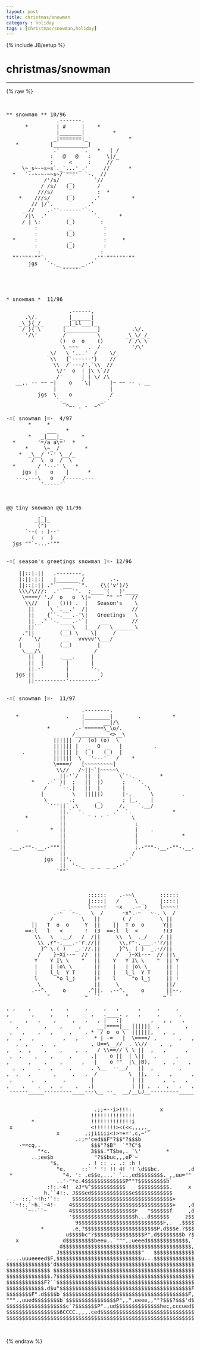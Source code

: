 ```yaml
---
layout: post
title: christmas/snowman
category : holiday
tags : [christmas/snowman,holiday]
---
```

{% include JB/setup %}
# christmas/snowman
---
{% raw %}
<pre>


** snowman ** 10/96 
                .-------.
      *         | #     |    *
                |_______|         *
               _|=======|_             *
   *          [___________]
               .&#039;       `.   *   | /  
              :   @   @   :     \|/_
              :     &lt;     :     //   
     \~_s~-~s~s`._`...&#039;_.&#039;     //      *
  *   `--~-~-~~s~/`&quot;&quot;&quot;&#039;  `-.  //
            /&#039;/s/   _       `//
           / /s/   (_)       /
          ///s/     _        :  *
    *    ///s/     (_)      .&#039;          *
        // |/`.           .&#039;
     __//    .-&#039;&#039;-------&#039;`-.
      /|\  .&#039;       _       `.      *
     / | \:        (_)        :
         :          _          :
         :         (_)         :
  *      :          _          :     *
         :         (_)         :
          :                   :
  &quot;&quot;&#039;&quot;&quot;&quot;&#039;&quot;&quot;`.               .&#039;&quot;&#039;&quot;&quot;&quot;&#039;&quot;&quot;&#039;&quot;&quot;
       jgs   `-._       _.-&#039;
                 `&quot;&quot;&quot;&quot;&quot;&#039;




* snowman *  11/96

                    .------,
      .\/.          |______|
    _\_}{_/_       _|_Ll___|_
     / }{ \       [__________]          .\/.
      &#039;/\&#039;        /          \        _\_\/_/_
                 ()  o  o    ()        / /\ \
                  \ ~~~   .  /          &#039;/\&#039;
             _\/   \ &#039;...&#039;  /    \/_
              \\   {`------&#039;}    //
               \\  /`---/&#039;,`\\  //
                \/&#039;  o  | |\ \`//
                /&#039;      | | \/ /\
   __,. -- ~~ ~|    o   `\|      |~ ~~ -- . __
               |                 |
          jgs  \    o            /
                `._           _.&#039;
                   ^~- . -  ~^ 
 
-=[ snowman ]=-  4/97
       *     *
             ___   *
       *   _|___|_      *
  *       &#039;=/a a\=&#039;  *
      *     \~_ /        *
    *  _\__/ &#039;-&#039; \__/_
        /  \  o  /  \ 
  *       / &#039;---&#039; \   *
     jgs |    o    |      *
   ---.---\   o   /-----.---
           &#039;-----&#039;` 
 

 
@@ tiny snowman @@ 11/96
           _      
         _[_]_  
          (&quot;)  
      `--( : )--&#039;
        (  :  )
  jgs &quot;&quot;`-...-&#039;&quot;&quot; 

 
-=[ season&#039;s greetings snowman ]=- 12/96

    ||::|:||   .--------,
    |:||:|:|   |_______ /        .-.
    ||::|:|| .&quot;`  ___  `&quot;.    {\(&#039;v&#039;)/}
    \\\/\///:  .&#039;`   `&#039;.  ;____`(   )&#039;____
     \====/ &#039;./  o   o  \|~     ^&quot; &quot;^   //
      \\//   |   ())) .  |   Season&#039;s    \
       ||     \ `.__.&#039;  /|              //
       ||   _{``-.___.-&#039;\|   Greetings   \
       || _.&quot; `-.____.-&#039;`|    ___       //
       ||`        __ \   |___/   \_______\
     .&quot;||        (__) \    \|     /
    /   `\/       __   vvvvv&#039;\___/
    |     |      (__)        |
     \___/\                 /
       ||  |     .___.     |
       ||  |       |       |
       ||.-&#039;       |       &#039;-.
   jgs ||          |          )
       ||----------&#039;---------&#039;


-=[ snowman ]=-  11/97

                        .--------.
   *               .    |________|        .          *
                        |      __|/\
             *        .-&#039;======\_\o/.
                     /___________&lt;&gt;__\
               ||||||  /  (o) (o)  \
               |||||| |   _  O  _   |          .
     .         |||||| |  (_)   (_)  |
               ||||||  \   &#039;---&#039;   /    *
               \====/   [~~~~~~~~~]
                \\//  _/~||~`|~~~~~\_
                _||-&#039;`/  ||  |      \`&#039;-._       *
        *    .-` )|  ;   ||  |)      ;    &#039;. 
            /    `--.|   ||  |       |      `\
           |         \   |||||)      |-,      \         .
            \       .;       _       ; |_,    |
             `&#039;&#039;&#039;||` ,\     (_)     /,    `.__/
                 ||.`  &#039;.         .&#039;  `.             *
      *          ||       ` &#039; &#039; `       \
                 ||                      ;
   .          *  ||                      |    .
                 ||                      |              *
                 ||                      |
 .__.-&quot;&quot;-.__.-&quot;&quot;&quot;||                      ;.-&quot;&quot;&quot;-.__.-&quot;&quot;-.__.
                 ||                     /
            jgs  ||&#039;.                 .&#039;
                 ||  &#039;-._  _ _  _ _.-&#039;
                `&quot;&quot;`       



                          ::::::    .-~~\        ::::::
                          |::::|   /     \ _     |::::|
                  _ _     l~~~~!   ~x   .-~_)_   l~~~~!
               .-~   ~-.   \  /      ~x&quot;.-~   ~-. \  /
        _     /         \   ||    _  ( /         \ ||
        ||   T  o  o     Y  ||    ||  T o  o      Y||
      ==:l   l   &lt;       !  (3  ==:l  l  &lt;        !(3
         \\   \  .__/   /  /||     \\  \  ._/    / ||
          \\ ,r&quot;-,___.-&#039;r.//||      \\,r&quot;-,___.-&#039;r/||
           }^ \.( )   _.&#039;//.||      }^\. ( )  _.-//||
          /    }~Xi--~  //  ||     /   }~Xi--~  // ||\
         Y    Y I\ \    &quot;   ||    Y   Y I\ \    &quot;  || Y
         |    | |o\ \       ||    |   | |o\ \      || |
         |    l_l  Y T      ||    |   l_l  Y T     || |
         l      &quot;o l_j      |!    l     &quot;o l_j     || !
          \                 ||     \               ||/
        .--^.     o       .^||.  .--^.     o       ||--.
             &quot;           ~  `&#039;        &quot;           ~`&#039;

, ,    ,      ,    ,     ,     ,   ,      ,     ,     ,      ,      ,     
,       ,     ,    ,       ,   .____. ,   ,     ,      ,       ,      ,     
 ,    ,   ,    ,     ,   ,   , |   :|         ,   , ,   ,   ,       , 
   ,        ,    ,     ,     __|====|__ ||||||  ,        ,      ,      ,    
 ,   ,    ,   ,     ,    , *  / o  o \  ||||||,   ,  ,        ,    ,
,   ,   ,         ,   ,     * | -=   |  \====/ ,       ,   ,    ,     ,    
   ,  ,    ,   ,           , U==\__//__. \\//    ,  ,        ,    , 
,   ,  ,    ,    ,    ,  ,   / \\==// \ \ ||  ,   ,      ,          ,  
 ,  ,    ,    ,     ,      ,|    o ||  | \||   ,      ,     ,   ,     ,     
,      ,    ,    ,      ,   |    o &quot;&quot;  |\_|B),    ,  ,    ,       , 
  ,  ,    ,   ,     ,      , \__  --__/   ||  ,        ,      ,     ,   
,  ,   ,       ,     ,   ,  /          \  ||,   ,   ,      ,    ,    ,
 ,      ,   ,     ,        |            | ||      ,  ,   ,    ,   ,  
,    ,    ,   ,  ,    ,   ,|            | || ,  ,  ,   ,   ,     ,  ,   
 ------_____---------____---\__ --_  __/__LJ__---------________-----___


                            .;;+--i&gt;!!!:         x
                           !!!!!!!!!!!!!!
        *                  !!!!!!!!!!!!!i                      *
 x                         &lt;!!!!!!!&gt;&lt;(&lt;&lt;,,,,._
                x        ,;jiiiii&lt;)&gt;=+=&#039;,c,~&#039;`                         x
                      .:;=&#039;ced$$F&quot;?$$&quot;?$$$b
    -==cq,.                $$$&quot;?$B&quot;  `&quot;?C&quot;$
          &quot;*c.             3$$$.&quot;T$be,._`\&#039;        *
        ..;ee$b             &quot;?$$buc,,,eP`~
              &quot;$,         . ! :: .. .: :h !                  .,,uu+=`&quot;&#039;
                &quot;e,     ::` &#039; &#039;! !! 4! &#039;! \d$$bc.         .df&quot;&quot;&quot;==cc,:-+=
 *                &quot;4. &#039;: .e$$e,...` `..,ed$$$$$$$$._,,uu=&quot;&quot;
                ..&#039;-&quot;*e.4$$$$$$$$$$$$$P&quot;&quot;?$$$$$$$$$b`
             :!:.~4!  zJ*%^$$$$$$$$$$$    $$$$$$$$$$.     x              d
            h.``4!:. J$$$ed$$$$$$$$$$$$$e$$$$$$$$$$$$          de.      d$
  .  ::.`~!h:&#039;`!:    $$$$$$$$$$$$$$$$$$$$$$$$$$$$$$$$&gt;      .e$$$$c   =&quot;?$
 ``~!:.`~h.`~4!-    4$$$$$$$$$$$$$$$$$$$$$$$$$$$$$$$$&gt;    ,d$$$$$$$$e. .$$
      `~--``~       4$$$$$$$$$$$$$$$$$$$$F   &quot;$$$$$$f     ,d$$$$$$$&quot;,z$$$$
                    &#039;$$$$$$$$$$$$$$$$$$$$h...d$$$$$$     z$$$$$$$$$c.&quot;3$$$
                      9$$$$$$$$$$$$$$$$$$$$$$$$$$$F,.  ,$$$$$$$$$$P&quot;.d$$$$
           *         .e,?$$$$$$$$$$$$$$$$$$$$$$$P,d$$$e.?$$$$$$$PF z$$$$P&quot;
                   u$$$$bc&quot;?$$$$$$$$$$$$$$$$P&quot;,d$$$$$$$$b ?$$$$$&#039; &quot;&quot;&quot;.ued$
   x              d$$$$$$$$$beeu,.`&quot;&quot;&quot;,;ueeed$$$$$$$$$$$$$,`??;iued$$$$$$$
                 d$$$$$$$$$$$$$$$$$$$$$$$$$$$$$$$$$$$$$$$$$,?$$$$$$$$$$$$$
                J$$$$$$$$$$$$$$$$$$$$$$$$$$&quot;   $$$$$$$$$$$$$,?$$$$$$$$$$$$
.....uuueeeed$F,$$$$$$$$$$$$$$$$$$$$$$$$$$$u...$$$$$$$$$$$$$$&#039;$$$$$$$$$$$$
$$$$$$$$$$$$$$&#039;d$$$$$$$$$$$$$$$$$$$$$$$$$$$$$$$$$$$$$$$$$$$$$.3$$$$$$$$$$$
$$$$$$$$$$$$$$ $$$$$$$$$$$$$$$$$$$$$$$$$$$$$$$$$$$$$$$$$$$$$$.$$$$$$$$$$$$
$$$$$$$$$$$$$$.?$$$$$$$$$$$$$$$$$$$$$$$$$$$$$$$$$$$$$$$$$$$$$ $$$$$$$$$$$$
$$$$$$$$$$$$F?``$$$$$$$$$$$$$$$$$$$$$$$$$$$$$$$$$$$$$$$$$$$$F,`?$$$$$$$$$$
$$$$$$$$$$$$.d$u&quot;$$$$$$$$$$$$$$$$$$$$$$$$$$$$$$$$$$$$$$$$$$F,$$bc,`?$$$$$$
$$$$$$$$F&quot;.d$$$$b`$$$$$$$$$$$$$$$$$$$$$$$$$$$$$$$$$$$$$$$$F,$$$$$$$u,`?$$$
&quot;&quot;&quot;.,uued$$$$$$$$b`$$$$$$$$$$$$$$$$P&quot;,,&quot;,eeee,,&quot;&quot;?$$$?$$$&#039;d$$$$$$$$$$e,.&quot;&quot;
$$$$$$$$$$$$$$$$$$$c`?$$$$$$$P&quot;.,ud$$$$$$$$$$$$$$hec,cccued$$$$$$$$$$$$$$$
$$$$$$$$$$$$$$$$$6CCCC.,,,.ced$$$$$$$$$$$$$$$$$$$$$$$$$$$$$$$$$$$$$$$$$$$$
$$$$$$$$$$$$$$$$$$$$$$$$$$$$$$$$$$$$$$$$$$$$$$$$$$$$$$$$$$$$$$$$$$$$$$$$$$

 </pre>
{% endraw %}
